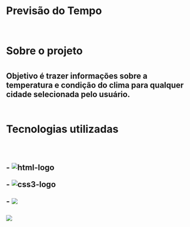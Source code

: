 <h1>Previsão do Tempo</h1>
<br>
<h1>Sobre o projeto<h1>  
<h2>Objetivo é trazer informações sobre a temperatura e condição do clima para qualquer cidade selecionada pelo usuário.  
<br>   
<br>   
<h1> Tecnologias utilizadas<h2>
<br>
<p>-  <img src="https://img.shields.io/badge/HTML5-E34F26?style=for-the-badge&logo=html5&logoColor=white" alt= "html-logo">
<p>-  <img src="https://img.shields.io/badge/CSS3-1572B6?style=for-the-badge&logo=css3&logoColor=white" alt= "css3-logo">
<p>- <img src="https://img.shields.io/badge/JavaScript-F7DF1E?style=for-the-badge&logo=javascript&logoColor=black"> 
<br>
<br>
<img src="https://github.com/TGP2023/Projeto-previs-o-do-tempo/blob/master/img/previs%C3%A3o-do-tempo-tela.png?raw=true">
